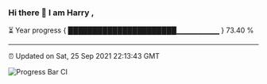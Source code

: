 ### Hi there 👋 I am Harry , 

⏳ Year progress { ██████████████████████▁▁▁▁▁▁▁▁ } 73.40 %

---

⏰ Updated on Sat, 25 Sep 2021 22:13:43 GMT

![Progress Bar CI](https://github.com/duykhang68/duykhang68/workflows/Progress%20Bar%20CI/badge.svg)
